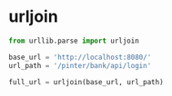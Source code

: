 # urljoin

```python
from urllib.parse import urljoin

base_url = 'http://localhost:8080/'
url_path = '/pinter/bank/api/login'

full_url = urljoin(base_url, url_path)
```

